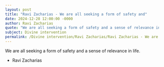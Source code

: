 ```yaml
---
layout: post
title: "Ravi Zacharias - We are all seeking a form of safety and"
date: 2024-12-28 12:00:00 -0000
author: Ravi Zacharias
quote: "We are all seeking a form of safety and a sense of relevance in life."
subject: Divine intervention
permalink: /Divine intervention/Ravi Zacharias/Ravi Zacharias - We are all seeking a form of safety and
---
```


We are all seeking a form of safety and a sense of relevance in life.

- Ravi Zacharias

